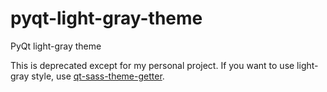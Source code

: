 # pyqt-light-gray-theme
PyQt light-gray theme

This is deprecated except for my personal project. If you want to use light-gray style, use <a href="https://github.com/yjg30737/qt-sass-theme-getter.git">qt-sass-theme-getter</a>.
